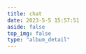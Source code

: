 ```yaml
---
title: chat
date: 2023-5-5 15:57:51
aside: false
top_img: false
type: "album_detail"
---
```

